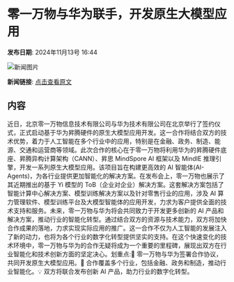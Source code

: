 # 零一万物与华为联手，开发原生大模型应用

**发布日期**: 2024年11月13号 16:44

![新闻图片](https://pic.chinaz.com/picmap/thumb/202306131355473164_2.jpg)

**新闻链接**: [点击查看原文](https://www.aibase.com/zh/news/13211)

## 内容

近日，北京零一万物信息技术有限公司与华为技术有限公司在北京举行了签约仪式，正式启动基于华为昇腾硬件的原生大模型应用开发。这一合作将结合双方的技术优势，着力于人工智能在多个行业中的应用，特别是在金融、政务、制造、能源、交通和运营商等领域。此次合作的核心在于零一万物将利用华为的昇腾硬件底座、昇腾异构计算架构（CANN）、昇思 MindSpore AI 框架以及 MindIE 推理引擎，开发一系列原生大模型应用。该项目旨在构建更高效的 AI 智能体(AI-Agents)，为各行业提供更加智能化的解决方案。在发布会上，零一万物也展示了其近期推出的基于 Yi 模型的 ToB（企业对企业）解决方案。这套解决方案包括了智能计算中心解决方案、模型训练解决方案以及针对零售行业的应用，涉及 AI 算力管理软件、模型训练平台及大模型智能体的应用开发，力求为客户提供全面的技术支持和服务。未来，零一万物与华为将会共同致力于开发更多创新的 AI 产品和解决方案，推动行业的智能化转型。通过结合双方的资源与技术能力，双方将加快合作成果的落地，力求实现实际应用的推广。这一合作不仅为人工智能的发展注入了新的动力，也将为各个行业的数字化转型提供坚实的支持。在这个快速变化的技术环境中，零一万物与华为的合作无疑将成为一个重要的里程碑，展现出双方在行业智能化和技术创新方面的坚定决心。划重点:🤝 零一万物与华为签署合作协议，共同开发原生大模型应用。🏢 合作覆盖多个行业，包括金融、政务和制造，推动行业智能化。💡 双方将联合发布创新 AI 产品，助力行业的数字化转型。
